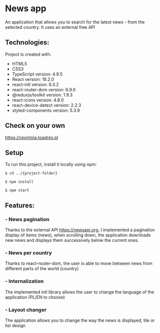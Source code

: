 # News app

An application that allows you to search for the latest news - from the selected country. It uses an external free API

## Technologies:
<p>Project is created with:</p>
<ul>
  <li>HTML5</li>
  <li>CSS3</li>
  <li>TypeScript version: 4.9.5</li>
  <li>React version: 18.2.0</li>
  <li>react-intl version: 6.3.2</li>
  <li>react-router-dom version: 6.9.0</li>
  <li>@reduxjs/toolkit version: 1.9.3</li>
  <li>react-icons version: 4.8.0</li>
  <li>react-device-detect version: 2.2.3</li>
  <li>styled-components version: 5.3.9</li>
</ul>

## Check on your own
https://ravintola.toadres.pl

## Setup
To run this project, install it locally using npm:
````
$ cd ../{project-folder}

$ npm install

$ npm start
````

## Features:

### - News pagination
  Thanks to the external API https://newsapi.org, I implemented a pagination display of items (news), when scrolling down,
the application downloads new news and displays them successively below the current ones.


### - News per country
  Thanks to react-router-dom, the user is able to move between news from different parts of the world (country)
  
### - Internalization
  The implemented intl library allows the user to change the language of the application (PL/EN to choose)

### - Layout changer
  The application allows you to change the way the news is displayed, tile or list design
  

